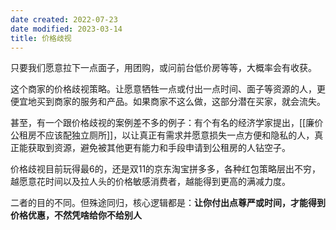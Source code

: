 ```yaml
---
date created: 2022-07-23
date modified: 2023-03-14
title: 价格歧视
---
```


只要我们愿意拉下一点面子，用团购，或问前台低价房等等，大概率会有收获。

这个商家的价格歧视策略。让愿意牺牲一点或付出一点时间、面子等资源的人，更便宜地买到商家的服务和产品。如果商家不这么做，这部分潜在买家，就会流失。

甚至，有一个跟价格歧视的案例差不多的例子：有个有名的经济学家提出，[[廉价公租房不应该配独立厕所]]，以让真正有需求并愿意损失一点方便和隐私的人，真正能获取到资源，避免被其他更有能力和手段申请到公租房的人钻空子。

价格歧视目前玩得最6的，还是双11的京东淘宝拼多多，各种红包策略层出不穷，越愿意花时间以及拉人头的价格敏感消费者，越能得到更高的满减力度。

二者的目的不同。但殊途同归，核心逻辑都是：**让你付出点尊严或时间，才能得到价格优惠，不然凭啥给你不给别人**
